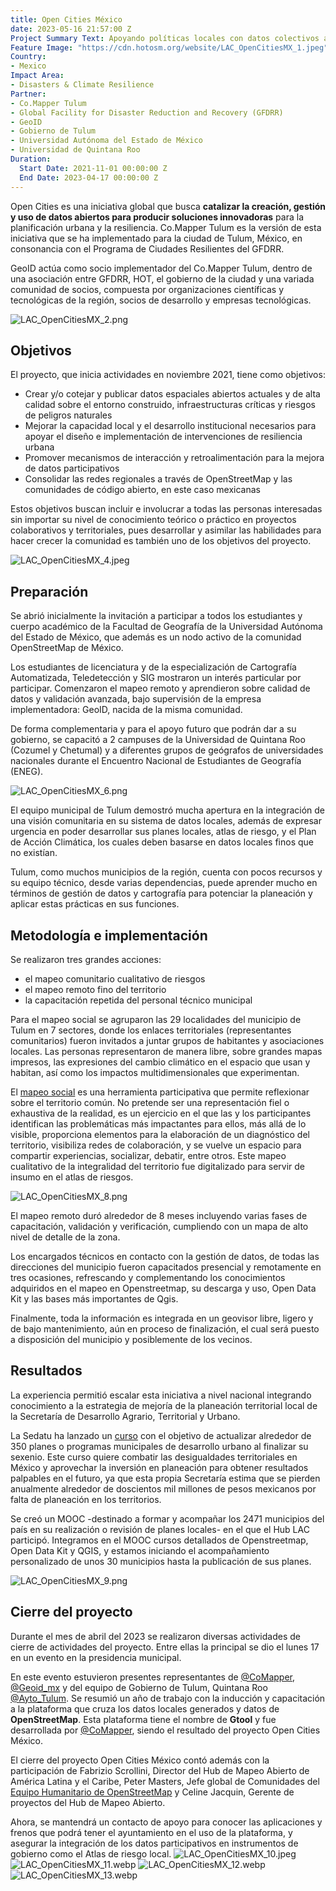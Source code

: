 ```yaml
---
title: Open Cities México
date: 2023-05-16 21:57:00 Z
Project Summary Text: Apoyando políticas locales con datos colectivos abiertos
Feature Image: "https://cdn.hotosm.org/website/LAC_OpenCitiesMX_1.jpeg"
Country:
- Mexico
Impact Area:
- Disasters & Climate Resilience
Partner:
- Co.Mapper Tulum
- Global Facility for Disaster Reduction and Recovery (GFDRR)
- GeoID
- Gobierno de Tulum
- Universidad Autónoma del Estado de México
- Universidad de Quintana Roo
Duration:
  Start Date: 2021-11-01 00:00:00 Z
  End Date: 2023-04-17 00:00:00 Z
---
```


Open Cities es una iniciativa global que busca **catalizar la creación, gestión y uso de datos abiertos para producir soluciones innovadoras** para la planificación urbana y la resiliencia. 
Co.Mapper Tulum es la versión de esta iniciativa que se ha implementado para la ciudad de Tulum, México, en consonancia con el Programa de Ciudades Resilientes del GFDRR.

GeoID actúa como socio implementador del Co.Mapper Tulum, dentro de una asociación entre GFDRR, HOT, el gobierno de la ciudad y una variada comunidad de socios, compuesta por organizaciones científicas y tecnológicas de la región, socios de desarrollo y empresas tecnológicas.

![LAC_OpenCitiesMX_2.png](https://cdn.hotosm.org/website/LAC_OpenCitiesMX_2.png)

## Objetivos
El proyecto, que inicia actividades en noviembre 2021, tiene como objetivos:

* Crear y/o cotejar y publicar datos espaciales abiertos actuales y de alta calidad sobre el entorno construido, infraestructuras críticas y riesgos de peligros naturales
* Mejorar la capacidad local y el desarrollo institucional necesarios para apoyar el diseño e implementación de intervenciones de resiliencia urbana
* Promover mecanismos de interacción y retroalimentación para la mejora de datos participativos
* Consolidar las redes regionales a través de OpenStreetMap y las comunidades de código abierto, en este caso mexicanas
 
Estos objetivos buscan incluir e involucrar a todas las personas interesadas sin importar su nivel de conocimiento teórico o práctico en proyectos colaborativos y territoriales, pues desarrollar y asimilar las habilidades para hacer crecer la comunidad es también uno de los objetivos del proyecto.
 
![LAC_OpenCitiesMX_4.jpeg](https://cdn.hotosm.org/website/LAC_OpenCitiesMX_4.jpeg)

## Preparación

Se abrió inicialmente la invitación a participar a todos los estudiantes y cuerpo académico de la Facultad de Geografía de la Universidad Autónoma del Estado de México, que además es un nodo activo de la comunidad OpenStreetMap de México.

Los estudiantes de licenciatura y de la especialización de Cartografía Automatizada, Teledetección y SIG mostraron un interés particular por participar. Comenzaron el mapeo remoto y aprendieron sobre calidad de datos y validación avanzada, bajo supervisión de la empresa implementadora: GeoID, nacida de la misma comunidad. 

De forma complementaria y para el apoyo futuro que podrán dar a su gobierno, se capacitó a 2 campuses de la Universidad de Quintana Roo (Cozumel y Chetumal) y a diferentes grupos de geógrafos de universidades nacionales durante el Encuentro Nacional de Estudiantes de Geografía (ENEG).

![LAC_OpenCitiesMX_6.png](https://cdn.hotosm.org/website/LAC_OpenCitiesMX_6.png)

El equipo municipal de Tulum demostró mucha apertura en la integración de una visión comunitaria en su sistema de datos locales, además de expresar urgencia en poder desarrollar sus planes locales, atlas de riesgo, y el Plan de Acción Climática, los cuales deben basarse en datos locales finos que no existían. 

Tulum, como muchos municipios de la región, cuenta con pocos recursos y su equipo técnico, desde varias dependencias, puede aprender mucho en términos de gestión de datos y cartografía para potenciar la planeación y aplicar estas prácticas en sus funciones.

## Metodología e implementación

Se realizaron tres grandes acciones: 

* el mapeo comunitario cualitativo de riesgos
* el mapeo remoto fino del territorio
* la capacitación repetida del personal técnico municipal

Para el mapeo social se agruparon las 29 localidades del municipio de Tulum en 7 sectores, donde los enlaces territoriales (representantes comunitarios) fueron invitados a juntar grupos de habitantes y asociaciones locales. Las personas representaron de manera libre, sobre grandes mapas impresos, las expresiones del cambio climático en el espacio que usan y habitan, así como los impactos multidimensionales que experimentan. 

El [mapeo social](https://es.wikipedia.org/wiki/Cartograf%C3%ADa_social) es una herramienta participativa que permite reflexionar sobre el territorio común. No pretende ser una representación fiel o exhaustiva de la realidad, es un ejercicio en el que las y los participantes identifican las problemáticas más impactantes para ellos, más allá de lo visible, proporciona elementos para la elaboración de un diagnóstico del territorio, visibiliza redes de colaboración, y se vuelve un espacio para compartir experiencias, socializar, debatir, entre otros. Este mapeo cualitativo de la integralidad del territorio fue digitalizado para servir de insumo en el atlas de riesgos.

![LAC_OpenCitiesMX_8.png](https://cdn.hotosm.org/website/LAC_OpenCitiesMX_8.png)

El mapeo remoto duró alrededor de 8 meses incluyendo varias fases de capacitación, validación y verificación, cumpliendo con un mapa de alto nivel de detalle de la zona.

Los encargados técnicos en contacto con la gestión de datos, de todas las direcciones del municipio fueron capacitados presencial y remotamente en tres ocasiones, refrescando y complementando los conocimientos adquiridos en el mapeo en Openstreetmap, su descarga y uso, Open Data Kit y las bases más importantes de Qgis. 

Finalmente, toda la información es integrada en un geovisor libre, ligero y de bajo mantenimiento, aún en proceso de finalización, el cual será puesto a disposición del municipio y posiblemente de los vecinos.

## Resultados
La experiencia permitió escalar esta iniciativa a nivel nacional integrando conocimiento a la estrategia de mejoría de la planeación territorial local de la Secretaría de Desarrollo Agrario, Territorial y Urbano. 

La Sedatu ha lanzado un [curso](https://www.gob.mx/sedatu/prensa/lanza-sedatu-curso-de-planeacion-territorial-para-gobiernos-municipales) con el objetivo de actualizar alrededor de 350 planes o programas municipales de desarrollo urbano al finalizar su sexenio. Este curso quiere combatir las desigualdades territoriales en México y aprovechar la inversión en planeación para obtener resultados palpables en el futuro, ya que esta propia Secretaría estima que se pierden anualmente alrededor de doscientos mil millones de pesos mexicanos por falta de planeación en los territorios. 

Se creó un MOOC -destinado a formar y acompañar los 2471 municipios del país en su realización o revisión de planes locales- en el que el Hub LAC participó. Integramos en el MOOC cursos detallados de Openstreetmap, Open Data Kit y QGIS, y estamos iniciando el acompañamiento personalizado de unos 30 municipios hasta la publicación de sus planes. 

![LAC_OpenCitiesMX_9.png](https://cdn.hotosm.org/website/LAC_OpenCitiesMX_9.png)

## Cierre del proyecto

Durante el mes de abril del 2023 se realizaron diversas actividades de cierre de actividades del proyecto. Entre ellas la principal se dio el lunes 17 en un evento en la presidencia municipal.

En este evento estuvieron presentes representantes de [@CoMapper](https://twitter.com/CoMapper), [@Geoid_mx](https://twitter.com/Geoid_mx) y del equipo de Gobierno de Tulum, Quintana Roo [@Ayto_Tulum](@Ayto_Tulum). Se resumió un año de trabajo con la inducción y capacitación a la plataforma que cruza los datos locales generados y datos de **OpenStreetMap**. Esta plataforma tiene el nombre de **Gtool** y fue desarrollada por [@CoMapper](https://twitter.com/CoMapper), siendo el resultado del proyecto Open Cities México.

El cierre del proyecto Open Cities México contó además con la participación de Fabrizio Scrollini, Director del Hub de Mapeo Abierto de América Latina y el Caribe, Peter Masters, Jefe global de Comunidades del [Equipo Humanitario de OpenStreetMap](https://hotosm.org/) y Celine Jacquin, Gerente de proyectos del Hub de Mapeo Abierto.

Ahora, se mantendrá un contacto de apoyo para conocer las aplicaciones y frenos que podrá tener el ayuntamiento en el uso de la plataforma, y asegurar la integración de los datos participativos en instrumentos de gobierno como el Atlas de riesgo local.
![LAC_OpenCitiesMX_10.jpeg](https://cdn.hotosm.org/website/LAC_OpenCitiesMX_10.jpeg)
![LAC_OpenCitiesMX_11.webp](https://cdn.hotosm.org/website/LAC_OpenCitiesMX_11.webp)
![LAC_OpenCitiesMX_12.webp](https://cdn.hotosm.org/website/LAC_OpenCitiesMX_12.webp)
![LAC_OpenCitiesMX_13.webp](https://cdn.hotosm.org/website/LAC_OpenCitiesMX_13.webp)